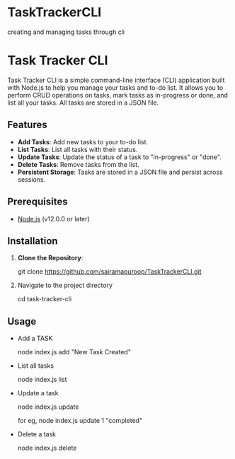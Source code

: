 # TaskTrackerCLI
creating and managing tasks through cli

# Task Tracker CLI

Task Tracker CLI is a simple command-line interface (CLI) application built with Node.js to help you manage your tasks and to-do list. It allows you to perform CRUD operations on tasks, mark tasks as in-progress or done, and list all your tasks. All tasks are stored in a JSON file.

## Features

- **Add Tasks**: Add new tasks to your to-do list.
- **List Tasks**: List all tasks with their status.
- **Update Tasks**: Update the status of a task to "in-progress" or "done".
- **Delete Tasks**: Remove tasks from the list.
- **Persistent Storage**: Tasks are stored in a JSON file and persist across sessions.

## Prerequisites

- [Node.js](https://nodejs.org/) (v12.0.0 or later)

## Installation

1. **Clone the Repository**:

   git clone https://github.com/sairamapuroop/TaskTrackerCLI.git

2. Navigate to the project directory

   cd task-tracker-cli 

## Usage 

- Add a TASK

  node index.js add "New Task Created"

- List all tasks

  node index.js list

- Update a task 

  node index.js update <task-id> <task-status> 

  for eg, 
  node index.js update 1 "completed"

- Delete a task

  node index.js delete <task-id>


